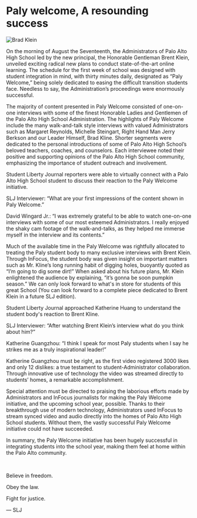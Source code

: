 [img]: # (/StudentLibertyJournal/assets/brad.png)
[title]: # (Paly welcome, A resounding success)
[date]: # (8/21/20)
[teaser]: # (On the morning of August the Seventeenth, the Administrators of Palo Alto High School led by the new principal, the Honorable Gentleman Brent Klein, unveiled exciting radical new plans to conduct state-of-the-art online learning. The schedule for the first week of school was designed with student integration in mind, with thirty minutes daily, designated as “Paly Welcome,” being solely dedicated to easing the difficult transition students face. Needless to say, the Administration’s proceedings were enormously successful.)
[bignews]: # (1)

# Paly welcome, A resounding success

![Brad Klein](/StudentLibertyJournal/assets/brad.png)

On the morning of August the Seventeenth, the Administrators of Palo Alto High School led by the new principal, the Honorable Gentleman Brent Klein, unveiled exciting radical new plans to conduct state-of-the-art online learning. The schedule for the first week of school was designed with student integration in mind, with thirty minutes daily, designated as “Paly Welcome,” being solely dedicated to easing the difficult transition students face. Needless to say, the Administration’s proceedings were enormously successful.  

The majority of content presented in Paly Welcome consisted of one-on-one interviews with some of the finest Honorable Ladies and Gentlemen of the Palo Alto High School Administration. The highlights of Paly Welcome include the many walk-and-talk style interviews with valued Administrators such as Margaret Reynolds, Michelle Steingart, Right Hand Man Jerry Berkson and our Leader Himself, Brad Kline. Shorter segments were dedicated to the personal introductions of some of Palo Alto High School’s beloved teachers, coaches, and counselors. Each interviewee noted their positive and supporting opinions of the Palo Alto High School community, emphasizing the importance of student outreach and involvement. 

Student Liberty Journal reporters were able to virtually connect with a Palo Alto High School student to discuss their reaction to the Paly Welcome initiative.

SLJ Interviewer: “What are your first impressions of the content shown in Paly Welcome.”

David Wingard Jr.: “I was extremely grateful to be able to watch one-on-one interviews with some of our most esteemed Administrators. I really enjoyed the shaky cam footage of the walk-and-talks, as they helped me immerse myself in the interview and its contents.”

Much of the available time in the Paly Welcome was rightfully allocated to treating the Paly student body to many exclusive interviews with Brent Klein. Through InFocus, the student body was given insight on important matters such as Mr. Kline’s long running habit of digging holes, buoyantly quoted as “I’m going to dig some dirt!” When asked about his future plans, Mr. Klein enlightened the audience by explaining, “it’s gonna be soon pumpkin season.” We can only look forward to what's in store for students of this great School (You can look forward to a complete piece dedicated to Brent Klein in a future SLJ edition). 

Student Liberty Journal approached Katherine Huang to understand the student body's reaction to Brent Kline.

SLJ Interviewer: “After watching Brent Klein’s interview what do you think about him?”

Katherine Guangzhou: “I think I speak for most Paly students when I say he strikes me as a truly inspirational leader!”

Katherine Guangzhou must be right, as the first video registered 3000 likes and only 12 dislikes: a true testament to student-Administrator collaboration. Through innovative use of technology the video was streamed directly to students’ homes, a remarkable accomplishment. 

Special attention must be directed to praising the laborious efforts made by Administrators and InFocus journalists for making the Paly Welcome initiative, and the upcoming school year, possible. Thanks to their breakthrough use of modern technology, Administrators used InFocus to stream synced video and audio directly into the homes of Palo Alto High School students. Without them, the vastly successful Paly Welcome initiative could not have succeeded.

In summary, the Paly Welcome initiative has been hugely successful in integrating students into the school year, making them feel at home within the Palo Alto community.

<br/>

Believe in freedom.

Obey the law.

Fight for justice. 

— SLJ
